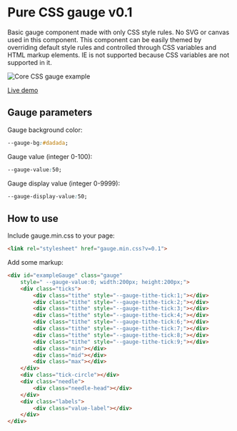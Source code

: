 # Pure CSS gauge v0.1
Basic gauge component made with only CSS style rules. No SVG or canvas used in this component. This component can be easily themed by overriding default style rules and controlled through CSS variables and HTML markup elements. IE is not supported because CSS variables are not supported in it.

![Core CSS gauge example](http://cssgauge.peukalo.net/cssgauge2.png)

[Live demo](http://cssgauge.peukalo.net/)

## Gauge parameters
Gauge background color:
```css
--gauge-bg:#dadada;
```

Gauge value (integer 0-100):
```css
--gauge-value:50;
```

Gauge display value (integer 0-9999):
```css
--gauge-display-value:50;
```

## How to use
Include gauge.min.css to your page:

```html
<link rel="stylesheet" href="gauge.min.css?v=0.1">
```
Add some markup:
```html
<div id="exampleGauge" class="gauge" 
    style=" --gauge-value:0; width:200px; height:200px;">
    <div class="ticks">
        <div class="tithe" style="--gauge-tithe-tick:1;"></div>
        <div class="tithe" style="--gauge-tithe-tick:2;"></div>
        <div class="tithe" style="--gauge-tithe-tick:3;"></div>
        <div class="tithe" style="--gauge-tithe-tick:4;"></div>
        <div class="tithe" style="--gauge-tithe-tick:6;"></div>
        <div class="tithe" style="--gauge-tithe-tick:7;"></div>
        <div class="tithe" style="--gauge-tithe-tick:8;"></div>
        <div class="tithe" style="--gauge-tithe-tick:9;"></div>
        <div class="min"></div>
        <div class="mid"></div>
        <div class="max"></div>
    </div>
    <div class="tick-circle"></div>
    <div class="needle">
        <div class="needle-head"></div>
    </div>
    <div class="labels">
        <div class="value-label"></div>
    </div>
</div>
```
